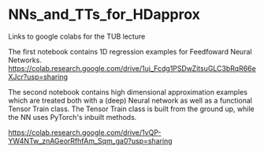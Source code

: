 # NNs_and_TTs_for_HDapprox
Links to google colabs for the TUB lecture


The first notebook contains 1D regression examples for Feedfoward Neural Networks.
https://colab.research.google.com/drive/1uj_Fcdg1PSDwZitsuGLC3bRqR66eXJcr?usp=sharing

The second notebook contains high dimensional approximation examples which are treated both with a (deep) Neural network as well as a functional Tensor Train class.
The Tensor Train class is built from the ground up, while the NN uses PyTorch's inbuilt methods.

https://colab.research.google.com/drive/1vQP-YW4NTw_znAGeorRfhfAm_Sqm_ga0?usp=sharing
